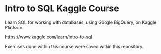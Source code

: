 # Intro to SQL Kaggle Course
Learn SQL for working with databases, using Google BigQuery, on Kaggle Platform

https://www.kaggle.com/learn/intro-to-sql

Exercises done within this course were saved within this repository.
